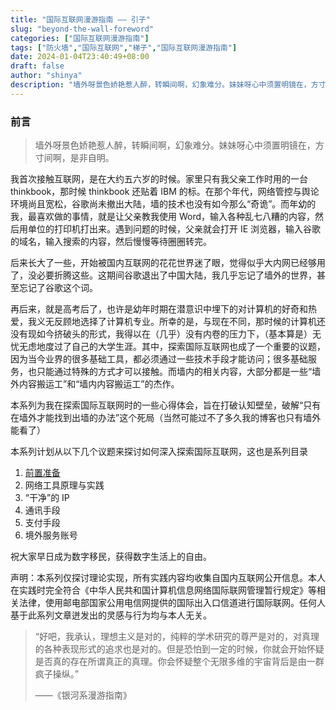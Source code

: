 ```yaml
---
title: "国际互联网漫游指南 —— 引子"
slug: "beyond-the-wall-foreword"
categories: ["国际互联网漫游指南"]
tags: ["防火墙","国际互联网","梯子","国际互联网漫游指南"]
date: 2024-01-04T23:40:49+08:00
draft: false
author: "shinya"
description: "墙外呀景色娇艳惹人醉，转瞬间啊，幻象难分。妹妹呀心中须置明镜在，方寸间啊，是非自明。"
---
```


### 前言

> 墙外呀景色娇艳惹人醉，转瞬间啊，幻象难分。妹妹呀心中须置明镜在，方寸间啊，是非自明。

我首次接触互联网，是在大约五六岁的时候。家里只有我父亲工作时用的一台 thinkbook，那时候 thinkbook 还贴着 IBM 的标。在那个年代，网络管控与舆论环境尚且宽松，谷歌尚未撤出大陆，墙的技术也没有如今那么“奇诡”。而年幼的我，最喜欢做的事情，就是让父亲教我使用 Word，输入各种乱七八糟的内容，然后用单位的打印机打出来。遇到问题的时候，父亲就会打开 IE 浏览器，输入谷歌的域名，输入搜索的内容，然后慢慢等待圈圈转完。

后来长大了一些，开始被国内互联网的花花世界迷了眼，觉得似乎大内网已经够用了，没必要折腾这些。这期间谷歌退出了中国大陆，我几乎忘记了墙外的世界，甚至忘记了谷歌这个词。

再后来，就是高考后了，也许是幼年时期在潜意识中埋下的对计算机的好奇和热爱，我义无反顾地选择了计算机专业。所幸的是，与现在不同，那时候的计算机还没有现如今挤破头的形式，我得以在（几乎）没有内卷的压力下，（基本算是）无忧无虑地度过了自己的大学生涯。其中，探索国际互联网也成了一个重要的议题，因为当今业界的很多基础工具，都必须通过一些技术手段才能访问；很多基础服务，也只能通过特殊的方式才可以接触。而墙内的相关内容，大部分都是一些“墙外内容搬运工”和“墙内内容搬运工”的杰作。

本系列为我在探索国际互联网时的一些心得体会，旨在打破认知壁垒，破解“只有在墙外才能找到出墙的办法”这个死局（当然可能过不了多久我的博客也只有墙外能看了）

本系列计划从以下几个议题来探讨如何深入探索国际互联网，这也是系列目录
1. [前置准备](/posts/beyond-the-wall-preparation/)
2. 网络工具原理与实践
3. “干净”的 IP
4. 通讯手段
5. 支付手段
6. 境外服务账号

祝大家早日成为数字移民，获得数字生活上的自由。

声明：本系列仅探讨理论实现，所有实践内容均收集自国内互联网公开信息。本人在实践时完全符合《中华人民共和国计算机信息网络国际联网管理暂行规定》等相关法律，使用邮电部国家公用电信网提供的国际出入口信道进行国际联网。任何人基于此系列文章迸发出的灵感与行为均与本人无关。

> “好吧，我承认，理想主义是对的，纯粹的学术研究的尊严是对的，对真理的各种表现形式的追求也是对的。但是恐怕到一定的时候，你就会开始怀疑是否真的存在所谓真正的真理。你会怀疑整个无限多维的宇宙背后是由一群疯子操纵。”
> 
> ——《银河系漫游指南》